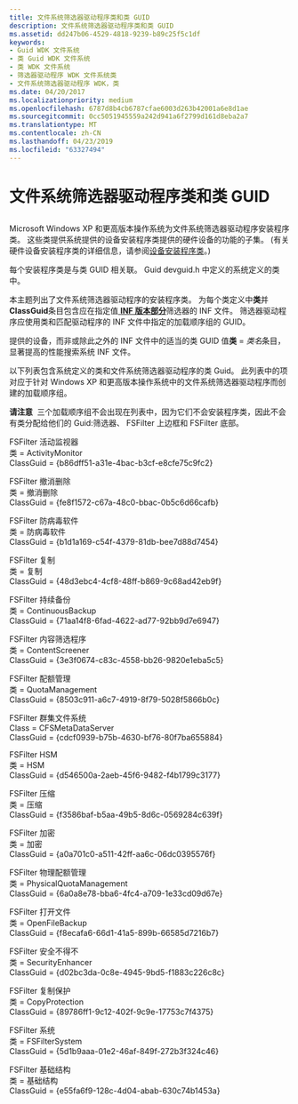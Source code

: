 ```yaml
---
title: 文件系统筛选器驱动程序类和类 GUID
description: 文件系统筛选器驱动程序类和类 GUID
ms.assetid: dd247b06-4529-4818-9239-b89c25f5c1df
keywords:
- Guid WDK 文件系统
- 类 Guid WDK 文件系统
- 类 WDK 文件系统
- 筛选器驱动程序 WDK 文件系统类
- 文件系统筛选器驱动程序 WDK，类
ms.date: 04/20/2017
ms.localizationpriority: medium
ms.openlocfilehash: 6787d8b4cb6787cfae6003d263b42001a6e8d1ae
ms.sourcegitcommit: 0cc5051945559a242d941a6f2799d161d8eba2a7
ms.translationtype: MT
ms.contentlocale: zh-CN
ms.lasthandoff: 04/23/2019
ms.locfileid: "63327494"
---
```

# <a name="file-system-filter-driver-classes-and-class-guids"></a>文件系统筛选器驱动程序类和类 GUID


## <span id="ddk_file_system_filter_driver_classes_and_class_guids_if"></span><span id="DDK_FILE_SYSTEM_FILTER_DRIVER_CLASSES_AND_CLASS_GUIDS_IF"></span>


Microsoft Windows XP 和更高版本操作系统为文件系统筛选器驱动程序安装程序类。 这些类提供系统提供的设备安装程序类提供的硬件设备的功能的子集。 (有关硬件设备安装程序类的详细信息，请参阅[设备安装程序类](https://msdn.microsoft.com/library/windows/hardware/ff541509)。)

每个安装程序类是与类 GUID 相关联。 Guid devguid.h 中定义的系统定义的类中。

本主题列出了文件系统筛选器驱动程序的安装程序类。 为每个类定义中**类**并**ClassGuid**条目包含应在指定值[ **INF 版本部分**](https://msdn.microsoft.com/library/windows/hardware/ff547502)筛选器的 INF 文件。 筛选器驱动程序应使用类和匹配驱动程序的 INF 文件中指定的加载顺序组的 GUID。

提供的设备，而非或除此之外的 INF 文件中的适当的类 GUID 值**类** = *类名*条目，显著提高的性能搜索系统 INF 文件。

以下列表包含系统定义的类和文件系统筛选器驱动程序的类 Guid。 此列表中的项对应于针对 Windows XP 和更高版本操作系统中的文件系统筛选器驱动程序而创建的加载顺序组。

**请注意**  三个加载顺序组不会出现在列表中，因为它们不会安装程序类，因此不会有类分配给他们的 Guid:筛选器、 FSFilter 上边框和 FSFilter 底部。

 

<span id="FSFilter_Activity_Monitor"></span><span id="fsfilter_activity_monitor"></span><span id="FSFILTER_ACTIVITY_MONITOR"></span>FSFilter 活动监视器<br/>
类 = ActivityMonitor<br/>
ClassGuid = {b86dff51-a31e-4bac-b3cf-e8cfe75c9fc2}

<span id="FSFilter_Undelete"></span><span id="fsfilter_undelete"></span><span id="FSFILTER_UNDELETE"></span>FSFilter 撤消删除<br/>
类 = 撤消删除<br/>
ClassGuid = {fe8f1572-c67a-48c0-bbac-0b5c6d66cafb}

<span id="FSFilter_Anti-Virus"></span><span id="fsfilter_anti-virus"></span><span id="FSFILTER_ANTI-VIRUS"></span>FSFilter 防病毒软件<br/>
类 = 防病毒软件<br/>
ClassGuid = {b1d1a169-c54f-4379-81db-bee7d88d7454}

<span id="FSFilter_Replication"></span><span id="fsfilter_replication"></span><span id="FSFILTER_REPLICATION"></span>FSFilter 复制<br/>
类 = 复制<br/>
ClassGuid = {48d3ebc4-4cf8-48ff-b869-9c68ad42eb9f}

<span id="FSFilter_Continuous_Backup"></span><span id="fsfilter_continuous_backup"></span><span id="FSFILTER_CONTINUOUS_BACKUP"></span>FSFilter 持续备份<br/>
类 = ContinuousBackup<br/>
ClassGuid = {71aa14f8-6fad-4622-ad77-92bb9d7e6947}

<span id="FSFilter_Content_Screener"></span><span id="fsfilter_content_screener"></span><span id="FSFILTER_CONTENT_SCREENER"></span>FSFilter 内容筛选程序<br/>
类 = ContentScreener<br/>
ClassGuid = {3e3f0674-c83c-4558-bb26-9820e1eba5c5}

<span id="FSFilter_Quota_Management"></span><span id="fsfilter_quota_management"></span><span id="FSFILTER_QUOTA_MANAGEMENT"></span>FSFilter 配额管理<br/>
类 = QuotaManagement<br/>
ClassGuid = {8503c911-a6c7-4919-8f79-5028f5866b0c}

<span id="FSFilter_Cluster_File_System"></span><span id="fsfilter_cluster_file_system"></span><span id="FSFILTER_CLUSTER_FILE_SYSTEM"></span>FSFilter 群集文件系统<br/>
Class = CFSMetaDataServer<br/>
ClassGuid = {cdcf0939-b75b-4630-bf76-80f7ba655884}

<span id="FSFilter_HSM"></span><span id="fsfilter_hsm"></span><span id="FSFILTER_HSM"></span>FSFilter HSM<br/>
类 = HSM<br/>
ClassGuid = {d546500a-2aeb-45f6-9482-f4b1799c3177}

<span id="FSFilter_Compression"></span><span id="fsfilter_compression"></span><span id="FSFILTER_COMPRESSION"></span>FSFilter 压缩<br/>
类 = 压缩<br/>
ClassGuid = {f3586baf-b5aa-49b5-8d6c-0569284c639f}

<span id="FSFilter_Encryption"></span><span id="fsfilter_encryption"></span><span id="FSFILTER_ENCRYPTION"></span>FSFilter 加密<br/>
类 = 加密<br/>
ClassGuid = {a0a701c0-a511-42ff-aa6c-06dc0395576f}

<span id="FSFilter_Physical_Quota_Management"></span><span id="fsfilter_physical_quota_management"></span><span id="FSFILTER_PHYSICAL_QUOTA_MANAGEMENT"></span>FSFilter 物理配额管理<br/>
类 = PhysicalQuotaManagement<br/>
ClassGuid = {6a0a8e78-bba6-4fc4-a709-1e33cd09d67e}

<span id="FSFilter_Open_File"></span><span id="fsfilter_open_file"></span><span id="FSFILTER_OPEN_FILE"></span>FSFilter 打开文件<br/>
类 = OpenFileBackup<br/>
ClassGuid = {f8ecafa6-66d1-41a5-899b-66585d7216b7}

<span id="FSFilter_Security_Enhancer"></span><span id="fsfilter_security_enhancer"></span><span id="FSFILTER_SECURITY_ENHANCER"></span>FSFilter 安全不得不<br/>
类 = SecurityEnhancer<br/>
ClassGuid = {d02bc3da-0c8e-4945-9bd5-f1883c226c8c}

<span id="FSFilter_Copy_Protection"></span><span id="fsfilter_copy_protection"></span><span id="FSFILTER_COPY_PROTECTION"></span>FSFilter 复制保护<br/>
类 = CopyProtection<br/>
ClassGuid = {89786ff1-9c12-402f-9c9e-17753c7f4375}

<span id="FSFilter_System"></span><span id="fsfilter_system"></span><span id="FSFILTER_SYSTEM"></span>FSFilter 系统<br/>
类 = FSFilterSystem<br/>
ClassGuid = {5d1b9aaa-01e2-46af-849f-272b3f324c46}

<span id="FSFilter_Infrastructure"></span><span id="fsfilter_infrastructure"></span><span id="FSFILTER_INFRASTRUCTURE"></span>FSFilter 基础结构<br/>
类 = 基础结构<br/>
ClassGuid = {e55fa6f9-128c-4d04-abab-630c74b1453a}
 

 




